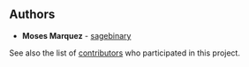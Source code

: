 ## Authors

* **Moses Marquez** - [sagebinary](https://github.com/sagebinary)

See also the list of [contributors](https://github.com/GoldenHippoMedia/tsunami/contributors) who participated in this project.

